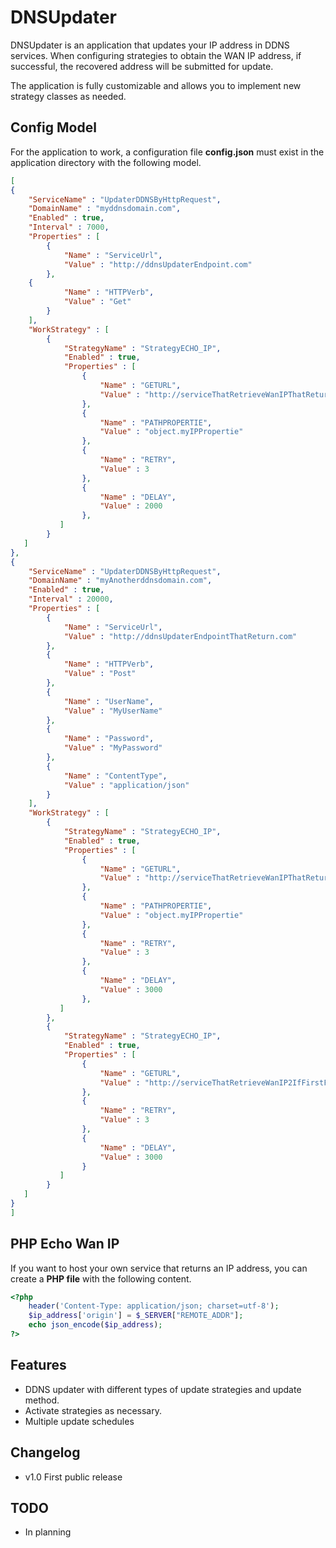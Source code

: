 # DNSUpdater

DNSUpdater is an application that updates your IP address in DDNS services.
When configuring strategies to obtain the WAN IP address, if successful, the recovered address will be submitted for update.

The application is fully customizable and allows you to implement new strategy classes as needed.

## Config Model

For the application to work, a configuration file **config.json** must exist in the application directory with the following model.

~~~json
[
{
    "ServiceName" : "UpdaterDDNSByHttpRequest",
    "DomainName" : "myddnsdomain.com",
    "Enabled" : true,
    "Interval" : 7000,
    "Properties" : [
        {
            "Name" : "ServiceUrl",
            "Value" : "http://ddnsUpdaterEndpoint.com"
        },
	{
            "Name" : "HTTPVerb",
            "Value" : "Get"
        }
    ],
    "WorkStrategy" : [
        {
            "StrategyName" : "StrategyECHO_IP",
            "Enabled" : true,
            "Properties" : [
                {
                    "Name" : "GETURL",
                    "Value" : "http://serviceThatRetrieveWanIPThatReturnAJsonObject"
                },
                {
                    "Name" : "PATHPROPERTIE",
                    "Value" : "object.myIPPropertie"
                },
                {
                    "Name" : "RETRY",
                    "Value" : 3
                },
                {
                    "Name" : "DELAY",
                    "Value" : 2000
                },
           ]
        }
   ]
},
{
    "ServiceName" : "UpdaterDDNSByHttpRequest",
    "DomainName" : "myAnotherddnsdomain.com",
    "Enabled" : true,
    "Interval" : 20000,
    "Properties" : [
        {
            "Name" : "ServiceUrl",
            "Value" : "http://ddnsUpdaterEndpointThatReturn.com"
        },
	    {
            "Name" : "HTTPVerb",
            "Value" : "Post"
        },
	    {
            "Name" : "UserName",
            "Value" : "MyUserName"
        },
	    {
            "Name" : "Password",
            "Value" : "MyPassword"
        },
	    {
            "Name" : "ContentType",
            "Value" : "application/json"
        }
    ],
    "WorkStrategy" : [
        {
            "StrategyName" : "StrategyECHO_IP",
            "Enabled" : true,
            "Properties" : [
                {
                    "Name" : "GETURL",
                    "Value" : "http://serviceThatRetrieveWanIPThatReturnAJsonObject"
                },
                {
                    "Name" : "PATHPROPERTIE",
                    "Value" : "object.myIPPropertie"
                },
                {
                    "Name" : "RETRY",
                    "Value" : 3
                },
                {
                    "Name" : "DELAY",
                    "Value" : 3000
                },
           ]
        },
        {
            "StrategyName" : "StrategyECHO_IP",
            "Enabled" : true,
            "Properties" : [
                {
                    "Name" : "GETURL",
                    "Value" : "http://serviceThatRetrieveWanIP2IfFirstFails"
                },
                {
                    "Name" : "RETRY",
                    "Value" : 3
                },
                {
                    "Name" : "DELAY",
                    "Value" : 3000
                }
           ]
        }
   ]
}
]
~~~

## PHP Echo Wan IP

If you want to host your own service that returns an IP address, you can create a **PHP file** with the following content.
~~~php
<?php
    header('Content-Type: application/json; charset=utf-8');
    $ip_address['origin'] = $_SERVER["REMOTE_ADDR"];
    echo json_encode($ip_address);
?>
~~~

## Features

- DDNS updater with different types of update strategies and update method.
- Activate strategies as necessary.
- Multiple update schedules

## Changelog

- v1.0 First public release


## TODO

- In planning